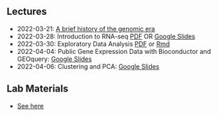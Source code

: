 ## Lectures

- 2022-03-21: [A brief history of the genomic era](lectures/2022-03-21-GenomeHistory.pdf)
- 2022-03-28: Introduction to RNA-seq [PDF](lectures/2022-03-28-RNAseq-Basic-U-Virgin-Islands.pdf) OR [Google Slides](https://docs.google.com/presentation/d/1A1MrNywOTMVy8oUI1nrEna0_pepw30zMd2cfYIP0T0I/edit?usp=sharing)
- 2022-03-30: Exploratory Data Analysis [PDF](https://github.com/seandavi/teaching/raw/main/uvi-spring-2022/lectures/2022-03-30-eda-lecture.pdf) or [Rmd](https://raw.githubusercontent.com/seandavi/teaching/main/uvi-spring-2022/lectures/2022-03-30-eda-lecture.Rmd)
- 2022-04-04: Public Gene Expression Data with Bioconductor and GEOquery: [Google Slides](https://bit.ly/35C3xjU)
- 2022-04-06: Clustering and PCA: [Google Slides](https://bit.ly/3JdPG18)

## Lab Materials

- [See here](labs)
